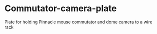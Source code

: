 # Commutator-camera-plate
Plate for holding Pinnacle mouse commutator and dome camera to a wire rack
